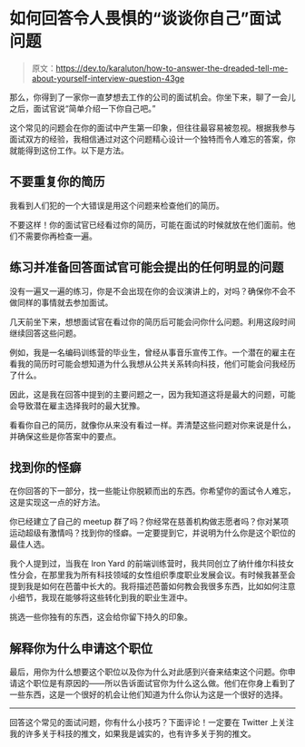 # 如何回答令人畏惧的“谈谈你自己”面试问题

> 原文：<https://dev.to/karaluton/how-to-answer-the-dreaded-tell-me-about-yourself-interview-question-43ge>

那么，你得到了一家你一直梦想去工作的公司的面试机会。你坐下来，聊了一会儿之后，面试官说“简单介绍一下你自己吧。”

这个常见的问题会在你的面试中产生第一印象，但往往最容易被忽视。根据我参与面试双方的经验，我相信通过对这个问题精心设计一个独特而令人难忘的答案，你就能得到这份工作。以下是方法。

## 不要重复你的简历

我看到人们犯的一个大错误是用这个问题来检查他们的简历。

不要这样！你的面试官已经看过你的简历，可能在面试的时候就放在他们面前。他们不需要你再检查一遍。

## 练习并准备回答面试官可能会提出的任何明显的问题

没有一遍又一遍的练习，你是不会出现在你的会议演讲上的，对吗？确保你不会不做同样的事情就去参加面试。

几天前坐下来，想想面试官在看过你的简历后可能会问你什么问题。利用这段时间继续回答这些问题。

例如，我是一名编码训练营的毕业生，曾经从事音乐宣传工作。一个潜在的雇主在看我的简历时可能会想知道为什么我想从公共关系转向科技，他们可能会问我经历了什么。

因此，这是我在回答中提到的主要问题之一，因为我知道这将是最大的问题，可能会导致潜在雇主选择我时的最大犹豫。

看看你自己的简历，就像你从来没有看过一样。弄清楚这些问题对你来说是什么，并确保这些是你答案中的要点。

## 找到你的怪癖

在你回答的下一部分，找一些能让你脱颖而出的东西。你希望你的面试令人难忘，这是实现这一点的好方法。

你已经建立了自己的 meetup 群了吗？你经常在慈善机构做志愿者吗？你对某项运动超级有激情吗？找到你的怪癖。一定要提到它，并说明为什么你是这个职位的最佳人选。

我个人提到过，当我在 Iron Yard 的前端训练营时，我共同创立了纳什维尔科技女性分会，在那里我为所有科技领域的女性组织季度职业发展会议。有时候我甚至会提到我是如何在芭蕾中长大的。我将描述芭蕾如何教会我很多东西，比如如何注意小细节，我现在能够将这些转化到我的职业生涯中。

挑选一些你独有的东西，这会给你留下持久的印象。

## 解释你为什么申请这个职位

最后，用你为什么想要这个职位以及你为什么对此感到兴奋来结束这个问题。你申请这个职位是有原因的——所以告诉面试官你为什么这么做。他们在你身上看到了一些东西，这是一个很好的机会让他们知道为什么你认为这是一个很好的选择。

* * *

回答这个常见的面试问题，你有什么小技巧？下面评论！一定要在 Twitter 上关注我的许多关于科技的推文，如果我是诚实的，也有许多关于狗的推文。